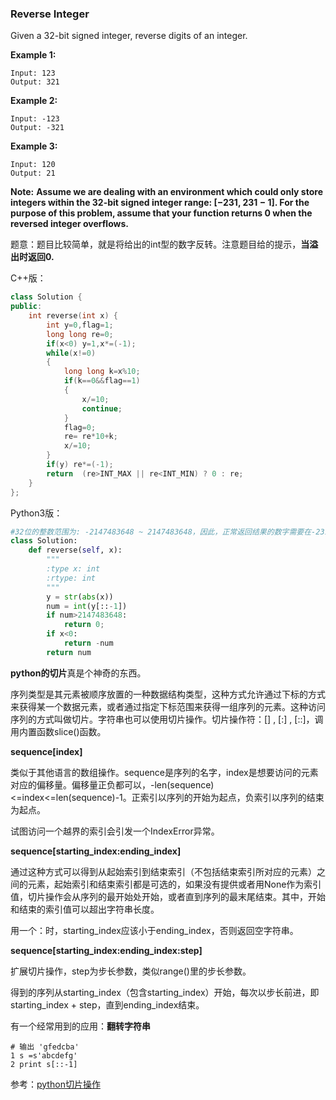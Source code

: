 ###  Reverse Integer

Given a 32-bit signed integer, reverse digits of an integer.

**Example 1:**

```
Input: 123
Output: 321
```

**Example 2:**

```
Input: -123
Output: -321
```

**Example 3:**

```
Input: 120
Output: 21
```

**Note:**
**Assume we are dealing with an environment which could only store integers within the 32-bit signed integer range: [−231,  231 − 1]. For the purpose of this problem, assume that your function returns 0 when the reversed integer overflows.**



题意：题目比较简单，就是将给出的int型的数字反转。注意题目给的提示，**当溢出时返回0.**

C++版：

```c++
class Solution {
public:
    int reverse(int x) {
        int y=0,flag=1;
        long long re=0;
        if(x<0) y=1,x*=(-1);
        while(x!=0)
        {
            long long k=x%10;
            if(k==0&&flag==1)
            {
                x/=10;
                continue;
            }
            flag=0;
            re= re*10+k;
            x/=10;
        }
        if(y) re*=(-1);
        return  (re>INT_MAX || re<INT_MIN) ? 0 : re;
    }
};
```

Python3版：

```python
#32位的整数范围为: -2147483648 ~ 2147483648，因此，正常返回结果的数字需要在-231 ~ 231范围内。翻转#可以使用字符串来实现。
class Solution:
    def reverse(self, x):
        """
        :type x: int
        :rtype: int
        """
        y = str(abs(x))
        num = int(y[::-1])
        if num>2147483648:
            return 0;
        if x<0:
            return -num
        return num
```

**python的切片**真是个神奇的东西。

序列类型是其元素被顺序放置的一种数据结构类型，这种方式允许通过下标的方式来获得某一个数据元素，或者通过指定下标范围来获得一组序列的元素。这种访问序列的方式叫做切片。字符串也可以使用切片操作。切片操作符：[]  , [:]  ,  [::]，调用内置函数slice()函数。



**sequence[index]**

类似于其他语言的数组操作。sequence是序列的名字，index是想要访问的元素对应的偏移量。偏移量正负都可以，-len(sequence)<=index<=len(sequence)-1。正索引以序列的开始为起点，负索引以序列的结束为起点。

试图访问一个越界的索引会引发一个IndexError异常。



**sequence[starting_index:ending_index]**

通过这种方式可以得到从起始索引到结束索引（不包括结束索引所对应的元素）之间的元素，起始索引和结束索引都是可选的，如果没有提供或者用None作为索引值，切片操作会从序列的最开始处开始，或者直到序列的最末尾结束。其中，开始和结束的索引值可以超出字符串长度。

用一个：时，starting_index应该小于ending_index，否则返回空字符串。



**sequence[starting_index:ending_index:step]**

扩展切片操作，step为步长参数，类似range()里的步长参数。

得到的序列从starting_index（包含starting_index）开始，每次以步长前进，即starting_index + step，直到ending_index结束。



有一个经常用到的应用：**翻转字符串**

```
# 输出 'gfedcba'
1 s =s'abcdefg'
2 print s[::-1]
```

参考：[python切片操作](https://www.cnblogs.com/mzct123/p/6031092.html)